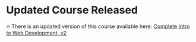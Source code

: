 # Updated Course Released

🔥 There is an updated version of this course available here: [Complete Intro to Web Development, v2](https://frontendmasters.com/courses/web-development-v2/)
